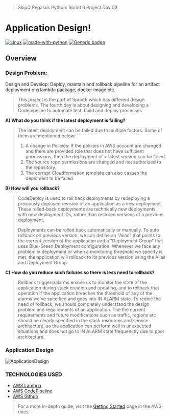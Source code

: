 
> SkipQ Pegasus Python: Sprint 6 Project Day 03

# Application Design!

[![Linux](https://svgshare.com/i/Zhy.svg)](#) [![made-with-python](https://img.shields.io/badge/Made%20with-Python-1f425f.svg)](#) [![Generic badge](https://img.shields.io/badge/version-3.8.10-blue)](#)

## Overview

### Design Problem:
Design and Develop: Deploy, maintain and rollback pipeline for an artifact deployment e-g lambda package, docker image etc.

> This project is the part of Sprint6 which has different design problems. The fourth day is about designing and developing a Codepipeline to automate test, build and deploy processes.

**A) What do you think if the latest deployment is failing?**

> The latest deployment can be failed due to multiple factors. Some of them are mentioned below:
> 1. A change in Policies: If the policies in AWS account are changed and there are provided role that does not have sufficient permissions, then the deployment of > latest version can be failed.
> 2. The source repo permissions are changed and not authorized to the repository.
> 3. The corrupt Cloudformation template can also casues the deploment to be failed

**B) How will you rollback?**

>CodeDeploy is used to roll back deployments by redeploying a previously deployed revision of an application as a new deployment. These rolled-back deployments are technically new deployments, with new deployment IDs, rather than restored versions of a previous deployment.
>
>Deployments can be rolled back automatically or manually. To auto rollback on previous version, we can define an "Alias" that points to the current version of the application and a "Deployment Group" that uses Blue-Green Deployment configuration. Whenever we face any problem in deployment or when a monitoring threshold we specify is met, the application will rollback to its previous version using the Alias and Deployment Group.

**C) How do you reduce such failures so there is less need to rollback?**

>Rollback triggers/alarms enable us to monitor the state of the application during stack creation and updating, and to rollback that operation if the application breaches the threshold of any of the alarms we've specified and goes into IN ALARM state.
>To redice the need of rollback, we should completely understand the design problem and requirements of an application. The the current requirements and future modifications such as traffic, regions etc should be clearly specified in the stack resources and service architecture, so the application can perform well in unexpected situations and does not go to IN ALARM state frequenctly due to poor architecture.


### Application Design

![ApplicationDesign](https://github.com/muhammadfaizan2022skipq/Pegasus_Python/blob/main/faizan/Sprint6/Day04/design-day04.png)

### TECHNOLOGIES USED

* [AWS Lambda](https://aws.amazon.com/lambda/)
* [AWS CodePipeline](https://aws.amazon.com/codepipeline/)
* [AWS Github](https://github.com/aws-samples)


> For a more in-depth guide, visit the [Getting Started](https://docs.aws.amazon.com/apigateway/latest/developerguide/welcome.html) page in the AWS docs.
